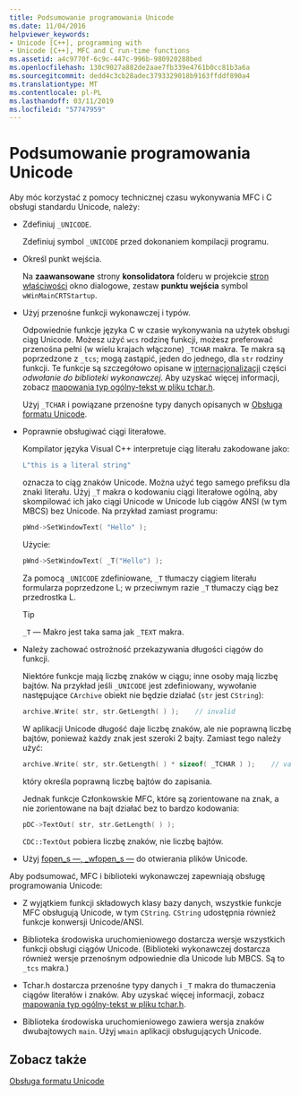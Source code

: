 ```yaml
---
title: Podsumowanie programowania Unicode
ms.date: 11/04/2016
helpviewer_keywords:
- Unicode [C++], programming with
- Unicode [C++], MFC and C run-time functions
ms.assetid: a4c9770f-6c9c-447c-996b-980920288bed
ms.openlocfilehash: 130c9027a882de2aae7fb339e4761b0cc81b3a6a
ms.sourcegitcommit: dedd4c3cb28adec3793329018b9163ffddf890a4
ms.translationtype: MT
ms.contentlocale: pl-PL
ms.lasthandoff: 03/11/2019
ms.locfileid: "57747959"
---
```

# <a name="unicode-programming-summary"></a>Podsumowanie programowania Unicode

Aby móc korzystać z pomocy technicznej czasu wykonywania MFC i C obsługi standardu Unicode, należy:

- Zdefiniuj `_UNICODE`.

   Zdefiniuj symbol `_UNICODE` przed dokonaniem kompilacji programu.

- Określ punkt wejścia.

   Na **zaawansowane** strony **konsolidatora** folderu w projekcie [stron właściwości](../ide/property-pages-visual-cpp.md) okno dialogowe, zestaw **punktu wejścia** symbol `wWinMainCRTStartup`.

- Użyj przenośne funkcji wykonawczej i typów.

   Odpowiednie funkcje języka C w czasie wykonywania na użytek obsługi ciąg Unicode. Możesz użyć `wcs` rodzinę funkcji, możesz preferować przenośna pełni (w wielu krajach włączone) `_TCHAR` makra. Te makra są poprzedzone z `_tcs`; mogą zastąpić, jeden do jednego, dla `str` rodziny funkcji. Te funkcje są szczegółowo opisane w [internacjonalizacji](../c-runtime-library/internationalization.md) części *odwołanie do biblioteki wykonawczej*. Aby uzyskać więcej informacji, zobacz [mapowania typ ogólny-tekst w pliku tchar.h](../text/generic-text-mappings-in-tchar-h.md).

   Użyj `_TCHAR` i powiązane przenośne typy danych opisanych w [Obsługa formatu Unicode](../text/support-for-unicode.md).

- Poprawnie obsługiwać ciągi literałowe.

   Kompilator języka Visual C++ interpretuje ciąg literału zakodowane jako:

    ```cpp
    L"this is a literal string"
    ```

   oznacza to ciąg znaków Unicode. Można użyć tego samego prefiksu dla znaki literału. Użyj `_T` makra o kodowaniu ciągi literałowe ogólną, aby skompilować ich jako ciągi Unicode w Unicode lub ciągów ANSI (w tym MBCS) bez Unicode. Na przykład zamiast programu:

    ```cpp
    pWnd->SetWindowText( "Hello" );
    ```

   Użycie:

    ```cpp
    pWnd->SetWindowText( _T("Hello") );
    ```

   Za pomocą `_UNICODE` zdefiniowane, `_T` tłumaczy ciągiem literału formularza poprzedzone L; w przeciwnym razie `_T` tłumaczy ciąg bez przedrostka L.

    > [!TIP]
    >  `_T` — Makro jest taka sama jak `_TEXT` makra.

- Należy zachować ostrożność przekazywania długości ciągów do funkcji.

   Niektóre funkcje mają liczbę znaków w ciągu; inne osoby mają liczbę bajtów. Na przykład jeśli `_UNICODE` jest zdefiniowany, wywołanie następujące `CArchive` obiekt nie będzie działać (`str` jest `CString`):

    ```cpp
    archive.Write( str, str.GetLength( ) );    // invalid
    ```

   W aplikacji Unicode długość daje liczbę znaków, ale nie poprawną liczbę bajtów, ponieważ każdy znak jest szeroki 2 bajty. Zamiast tego należy użyć:

    ```cpp
    archive.Write( str, str.GetLength( ) * sizeof( _TCHAR ) );    // valid
    ```

   który określa poprawną liczbę bajtów do zapisania.

   Jednak funkcje Członkowskie MFC, które są zorientowane na znak, a nie zorientowane na bajt działać bez to bardzo kodowania:

    ```cpp
    pDC->TextOut( str, str.GetLength( ) );
    ```

   `CDC::TextOut` pobiera liczbę znaków, nie liczbę bajtów.

- Użyj [fopen_s —, _wfopen_s —](../c-runtime-library/reference/fopen-s-wfopen-s.md) do otwierania plików Unicode.

Aby podsumować, MFC i biblioteki wykonawczej zapewniają obsługę programowania Unicode:

- Z wyjątkiem funkcji składowych klasy bazy danych, wszystkie funkcje MFC obsługują Unicode, w tym `CString`. `CString` udostępnia również funkcje konwersji Unicode/ANSI.

- Biblioteka środowiska uruchomieniowego dostarcza wersje wszystkich funkcji obsługi ciągów Unicode. (Biblioteki wykonawczej dostarcza również wersje przenośnym odpowiednie dla Unicode lub MBCS. Są to `_tcs` makra.)

- Tchar.h dostarcza przenośne typy danych i `_T` makra do tłumaczenia ciągów literałów i znaków. Aby uzyskać więcej informacji, zobacz [mapowania typ ogólny-tekst w pliku tchar.h](../text/generic-text-mappings-in-tchar-h.md).

- Biblioteka środowiska uruchomieniowego zawiera wersja znaków dwubajtowych `main`. Użyj `wmain` aplikacji obsługujących Unicode.

## <a name="see-also"></a>Zobacz także

[Obsługa formatu Unicode](../text/support-for-unicode.md)

